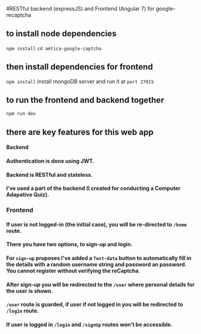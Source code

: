 #RESTful backend (expressJS) and Frontend (Angular 7) for google-recaptcha 

## to install node dependencies
`npm install`
`cd amtica-google-captcha`
## then install dependencies for frontend
`npm install` 
install mongoDB server and run it at `port 27015` 
## to run the frontend and backend together
`npm run dev`

## there are key features for this web app
#### Backend
#### Authentication is done using JWT.
#### Backend is RESTful and stateless.
#### I've used a part of the backend (I created for conducting a Computer Adapative Quiz).

### Frontend
#### If user is not logged-in (the initial case), you will be re-directed to `/home` route.
#### There you have two options, to sign-up and login.
#### For `sign-up` pruposes I've added a `Test-data` button to automatically fill in the details with a random username string and password an password. You cannot register without verifying the reCaptcha.
#### After sign-up you will be redirected to the `/user` where personal details for the user is shown.
#### `/user` route is guarded, if user if not logged in you will be redirected to `/login` route.
#### If user is logged in `/login` and `/signUp` routes won't be accessible.

